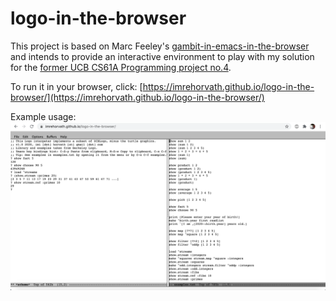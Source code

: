 logo-in-the-browser
===================

This project is based on Marc Feeley's [gambit-in-emacs-in-the-browser](https://github.com/feeley/gambit-in-emacs-in-the-browser) and intends to provide an interactive environment to play with my solution for the [former UCB CS61A Programming project no.4](https://inst.eecs.berkeley.edu/%7Ecs61a/reader/vol1.html).

To run it in your browser, click: [https://imrehorvath.github.io/logo-in-the-browser/](https://imrehorvath.github.io/logo-in-the-browser/)

Example usage:
![Screenshot](https://github.com/imrehorvath/logo-in-the-browser/raw/gh-pages/example.png "Logo example interaction")

